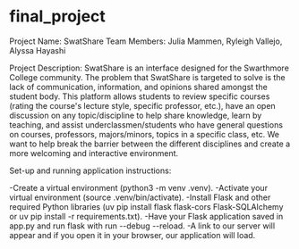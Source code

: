 # final_project

Project Name: SwatShare
Team Members: Julia Mammen, Ryleigh Vallejo, Alyssa Hayashi

Project Description:
SwatShare is an interface designed for the Swarthmore College community.
The problem that SwatShare is targeted to solve is the lack of communication,
information, and opinions shared amongst the student body. This platform allows
students to review specific courses (rating the course's lecture style, specific
professor, etc.), have an open discussion on any topic/discipline to help share
knowledge, learn by teaching, and assist underclassmen/students who have general
questions on courses, professors, majors/minors, topics in a specific class, etc.
We want to help break the barrier between the different disciplines and create a
more welcoming and interactive environment.

Set-up and running application instructions:

-Create a virtual environment (python3 -m venv .venv).
-Activate your virtual environment (source .venv/bin/activate).
-Install Flask and other required Python libraries (uv pip install flask flask-cors                Flask-SQLAlchemy or uv pip install -r requirements.txt).
-Have your Flask application saved in app.py and run flask with run --debug --reload.
-A link to our server will appear and if you open it in your browser, our 
application will load. 
